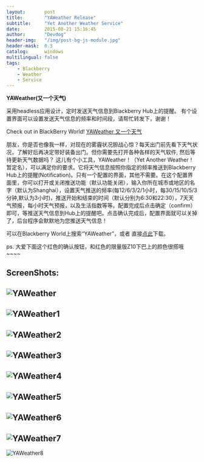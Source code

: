 ```yaml
---
layout:       post
title:        "YAWeather Release"
subtitle:     "Yet Another Weather Service"
date:         2015-08-21 15:16:45
author:       "Devdog"
header-img:   "/img/post-bg-js-module.jpg"
header-mask:  0.3
catalog:      windows
multilingual: false
tags:
    - Blackberry
    - Weather
    - Service
---
```



**YAWeather(又一个天气)**

采用headless应用设计，定时发送天气信息到Blackberry Hub上的提醒。
有个设置界面可以设置发送天气信息的频率和时间段，请帮忙转发下，谢谢！      

Check out  in BlackBerry World! 
[YAWeather 又一个天气](https://appworld.blackberry.com/webstore/content/59988661/?lang=en&countrycode=CN) 

朋友，你是否也像我一样，对现在的雾霾状况胆战心惊？每天出门前先看下天气状况，了解好后再决定带好装备出门。但你需要先打开各种各样的天气软件, 然后等待更新天气数据吗？ 这儿有个小工具，YAWeather！（Yet Another Weather！暂定名），可以满足你的要求。它将天气信息按照你指定的频率推送到Blackberry Hub上的提醒(Notification)。只有一个配置的界面，其他不需要。在这个配置界面里，你可以打开或关闭推送功能（默认功能关闭），输入你所在城市或地区的名字（默认为Shanghai），设置天气推送的频率(每12/6/3/2/1小时，每30/15/10/5/3分钟,默认为3小时)，推送开始和结束的时间（默认分别为6:30和22:30），7天天气预报，每小时天气预报，以及生活指数等等。配置完成后点击确定（confirm）即可，等推送天气信息到Hub上的提醒吧。点击确认完成后，配置界面就可以关掉了，后台程序会默默地为您推送天气信息！

可以在Blackberry World上搜索“YAWeather”，或者 直接[点此](https://appworld.blackberry.com/webstore/content/59988661/?lang=zh_cn&countrycode=CN)下载。

ps. 大爱下面这个红色的确认按钮，和红色的限量版Z10下巴上的颜色很搭哦~~~~

ScreenShots:
---
![YAWeather](/img/in-post/20130909yaweather.png)
---
![YAWeather1](/img/in-post/20130909yaweather1.png)
---
![YAWeather2](/img/in-post/20130909yaweather2.png)
---
![YAWeather3](/img/in-post/20130909yaweather3.png)
---
![YAWeather4](/img/in-post/20130909yaweather4.png)
---
![YAWeather5](/assets/images/20130909yaweather5.png)
---
![YAWeather6](/assets/images/20130909yaweather6.png)
---
![YAWeather7](/assets/images/20130909yaweather7.png)
---
![YAWeather8](/assets/images/20130909yaweather8.png)
